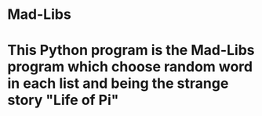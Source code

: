 # Mad-Libs
# This Python program is the Mad-Libs program which choose random word in each list and being the strange story "Life of Pi"